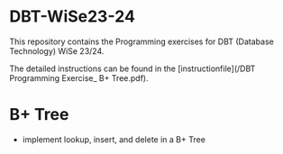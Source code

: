 # DBT-WiSe23-24
This repository contains the  Programming exercises for DBT (Database Technology) WiSe 23/24.

The detailed instructions can be found in the [instructionfile](/DBT Programming Exercise_ B+ Tree.pdf). 

# B+ Tree

- implement lookup, insert, and delete in a B+ Tree
